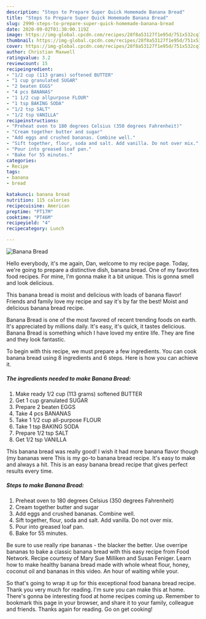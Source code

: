 ```yaml
---
description: "Steps to Prepare Super Quick Homemade Banana Bread"
title: "Steps to Prepare Super Quick Homemade Banana Bread"
slug: 2990-steps-to-prepare-super-quick-homemade-banana-bread
date: 2020-09-02T01:30:00.119Z
image: https://img-global.cpcdn.com/recipes/28f8a53127f1e95d/751x532cq70/banana-bread-recipe-main-photo.jpg
thumbnail: https://img-global.cpcdn.com/recipes/28f8a53127f1e95d/751x532cq70/banana-bread-recipe-main-photo.jpg
cover: https://img-global.cpcdn.com/recipes/28f8a53127f1e95d/751x532cq70/banana-bread-recipe-main-photo.jpg
author: Christian Maxwell
ratingvalue: 3.2
reviewcount: 15
recipeingredient:
- "1/2 cup (113 grams) softened BUTTER"
- "1 cup granulated SUGAR"
- "2 beaten EGGS"
- "4 pcs BANANAS"
- "1 1/2 cup allpurpose FLOUR"
- "1 tsp BAKING SODA"
- "1/2 tsp SALT"
- "1/2 tsp VANILLA"
recipeinstructions:
- "Preheat oven to 180 degrees Celsius (350 degrees Fahrenheit)"
- "Cream together butter and sugar"
- "Add eggs and crushed bananas. Combine well."
- "Sift together, flour, soda and salt. Add vanilla. Do not over mix."
- "Pour into greased loaf pan."
- "Bake for 55 minutes."
categories:
- Recipe
tags:
- banana
- bread

katakunci: banana bread 
nutrition: 115 calories
recipecuisine: American
preptime: "PT17M"
cooktime: "PT46M"
recipeyield: "4"
recipecategory: Lunch

---
```



![Banana Bread](https://img-global.cpcdn.com/recipes/28f8a53127f1e95d/751x532cq70/banana-bread-recipe-main-photo.jpg)

Hello everybody, it's me again, Dan, welcome to my recipe page. Today, we're going to prepare a distinctive dish, banana bread. One of my favorites food recipes. For mine, I'm gonna make it a bit unique. This is gonna smell and look delicious.

This banana bread is moist and delicious with loads of banana flavor! Friends and family love my recipe and say it&#39;s by far the best! Moist and delicious banana bread recipe.

Banana Bread is one of the most favored of recent trending foods on earth. It's appreciated by millions daily. It's easy, it's quick, it tastes delicious. Banana Bread is something which I have loved my entire life. They are fine and they look fantastic.


To begin with this recipe, we must prepare a few ingredients. You can cook banana bread using 8 ingredients and 6 steps. Here is how you can achieve it.

<!--inarticleads1-->

##### The ingredients needed to make Banana Bread:

1. Make ready 1/2 cup (113 grams) softened BUTTER
1. Get 1 cup granulated SUGAR
1. Prepare 2 beaten EGGS
1. Take 4 pcs BANANAS
1. Take 1 1/2 cup all-purpose FLOUR
1. Take 1 tsp BAKING SODA
1. Prepare 1/2 tsp SALT
1. Get 1/2 tsp VANILLA


This banana bread was really good! I wish it had more banana flavor though (my bananas were This is my go-to banana bread recipe. It&#39;s easy to make and always a hit. This is an easy banana bread recipe that gives perfect results every time. 

<!--inarticleads2-->

##### Steps to make Banana Bread:

1. Preheat oven to 180 degrees Celsius (350 degrees Fahrenheit)
1. Cream together butter and sugar
1. Add eggs and crushed bananas. Combine well.
1. Sift together, flour, soda and salt. Add vanilla. Do not over mix.
1. Pour into greased loaf pan.
1. Bake for 55 minutes.


Be sure to use really ripe bananas - the blacker the better. Use overripe bananas to bake a classic banana bread with this easy recipe from Food Network. Recipe courtesy of Mary Sue Milliken and Susan Feniger. Learn how to make healthy banana bread made with whole wheat flour, honey, coconut oil and bananas in this video. An hour of waiting while your. 

So that's going to wrap it up for this exceptional food banana bread recipe. Thank you very much for reading. I'm sure you can make this at home. There's gonna be interesting food at home recipes coming up. Remember to bookmark this page in your browser, and share it to your family, colleague and friends. Thanks again for reading. Go on get cooking!

